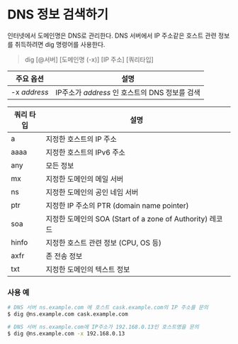 # DNS 정보 검색하기

인터넷에서 도메인명은 DNS로 관리한다. DNS 서버에서 IP 주소같은 호스트 관련 정보를 취득하려면 dig 명령어를 사용한다.

> dig [@서버] [도메인명 (-x)] [IP 주소] [쿼리타입]

주요 옵션 | 설명
---|---
-x _address_ | IP주소가 _address_ 인 호스트의 DNS 정보를 검색

쿼리 타입 | 설명
---|---
a | 지정한 호스트의 IP 주소
aaaa | 지정한 호스트의 IPv6 주소
any | 모든 정보
mx | 지정한 도메인의 메일 서버
ns | 지정한 도메인의 공인 네임 서버
ptr | 지정한 IP 주소의 PTR (domain name pointer)
soa | 지정한 도메인의 SOA (Start of a zone of Authority) 레코드
hinfo | 지정한 호스트 관련 정보 (CPU, OS 등)
axfr | 존 전송 정보
txt | 지정한 도메인의 텍스트 정보

### 사용 예

```bash
# DNS 서버 ns.example.com 에 호스트 cask.example.com의 IP 주소를 문의
$ dig @ns.example.com cask.example.com

# DNS 서버 ns.example.com에 IP주소가 192.168.0.13인 호스트명을 문의
$ dig @ns.example.com -x 192.168.0.13
````
